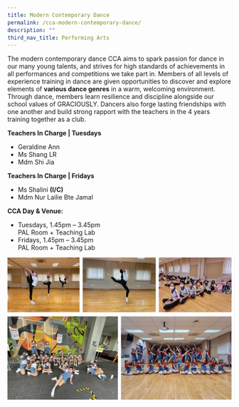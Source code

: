 ```yaml
---
title: Modern Contemporary Dance
permalink: /cca-modern-contemporary-dance/
description: ""
third_nav_title: Performing Arts
---
```

The modern contemporary dance CCA aims to spark passion for dance in our many young talents, and strives for high standards of achievements in all performances and competitions we take part in. Members of all levels of experience training in dance are given opportunities to discover and explore elements of&nbsp;**various dance genres**&nbsp;in a warm, welcoming environment. Through dance, members learn resilience and discipline alongside our school values of GRACIOUSLY. Dancers also forge lasting friendships with one another and build strong rapport with the teachers in the 4 years training together as a club.

**Teachers In Charge | Tuesdays**

<ul>
<li> Geraldine Ann </li>
<li> Ms Shang LR </li>
<li> Mdm Shi Jia </li>
</ul>

**Teachers In Charge | Fridays**

<ul>
<li> Ms Shalini <b>(I/C)</b></li>
<li> Mdm Nur Lailie Bte Jamal </li>
</ul>

**CCA Day &amp; Venue:**

<ul>
<li>Tuesdays, 1.45pm – 3.45pm <br> PAL Room + Teaching Lab </li>
<li>Fridays, 1.45pm – 3.45pm <br> PAL Room + Teaching Lab </li>
</ul>

![](/images/mcd%201.png)
![](/images/mcd%202.png)